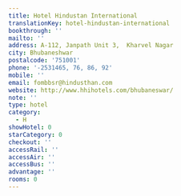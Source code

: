```yaml
---
title: Hotel Hindustan International
translationKey: hotel-hindustan-international
bookthrough: ''
mailto: ''
address: A-112, Janpath Unit 3,  Kharvel Nagar
city: Bhubaneshwar
postalcode: '751001'
phone: '-2531465, 76, 86, 92'
mobile: ''
email: fombbsr@hindusthan.com
website: http://www.hhihotels.com/bhubaneswar/
note: ''
type: hotel
category:
  - H
showHotel: 0
starCategory: 0
checkout: ''
accessRail: ''
accessAir: ''
accessBus: ''
advantage: ''
rooms: 0
---
```

